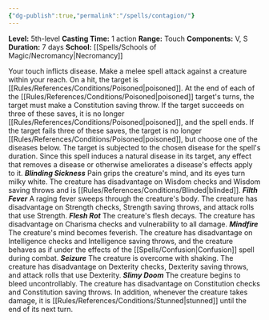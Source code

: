 ```yaml
---
{"dg-publish":true,"permalink":"/spells/contagion/"}
---
```


**Level:** 5th-level
**Casting Time:** 1 action
**Range:** Touch
**Components:** V, S
**Duration:** 7 days
**School:** [[Spells/Schools of Magic/Necromancy\|Necromancy]]

Your touch inflicts disease. Make a melee spell attack against a creature within your reach. On a hit, the target is [[Rules/References/Conditions/Poisoned\|poisoned]].
At the end of each of the [[Rules/References/Conditions/Poisoned\|poisoned]] target's turns, the target must make a Constitution saving throw. If the target succeeds on three of these saves, it is no longer [[Rules/References/Conditions/Poisoned\|poisoned]], and the spell ends. If the target fails three of these saves, the target is no longer [[Rules/References/Conditions/Poisoned\|poisoned]], but choose one of the diseases below. The target is subjected to the chosen disease for the spell's duration.
Since this spell induces a natural disease in its target, any effect that removes a disease or otherwise ameliorates a disease's effects apply to it.
**_Blinding Sickness_**
Pain grips the creature's mind, and its eyes turn milky white. The creature has disadvantage on Wisdom checks and Wisdom saving throws and is [[Rules/References/Conditions/Blinded\|blinded]].
**_Filth Fever_**
A raging fever sweeps through the creature's body. The creature has disadvantage on Strength checks, Strength saving throws, and attack rolls that use Strength.
**_Flesh Rot_**
The creature's flesh decays. The creature has disadvantage on Charisma checks and vulnerability to all damage.
**_Mindfire_**
The creature's mind becomes feverish. The creature has disadvantage on Intelligence checks and Intelligence saving throws, and the creature behaves as if under the effects of the [[Spells/Confusion\|Confusion]] spell during combat.
**_Seizure_**
The creature is overcome with shaking. The creature has disadvantage on Dexterity checks, Dexterity saving throws, and attack rolls that use Dexterity.
**_Slimy Doom_**
The creature begins to bleed uncontrollably. The creature has disadvantage on Constitution checks and Constitution saving throws. In addition, whenever the creature takes damage, it is [[Rules/References/Conditions/Stunned\|stunned]] until the end of its next turn.